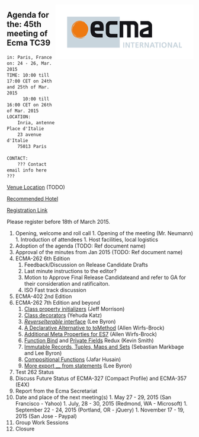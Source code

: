 <img src="../images/Ecma_RVB-003.jpg"
     align="right" alt="" />

## Agenda for the: 45th meeting of Ecma TC39

    in: Paris, France
    on: 24 - 26, Mar. 2015
    TIME: 10:00 till 17:00 CET on 24th and 25th of Mar. 2015
          10:00 till 16:00 CET on 26th of Mar. 2015
    LOCATION:
        Inria, antenne Place d'Italie
        23 avenue d'Italie
        75013 Paris

    CONTACT:
        ??? Contact email info here ???

[Venue Location]() (TODO)

[Recommended Hotel](http://www.ibis.com/gb/hotel-1803-ibis-paris-place-d-italie-13th/index.shtml)

[Registration Link](https://ecma.doodle.com/cpysx56wd5fyqdpy)

Please register before 18th of March 2015.

  1. Opening, welcome and roll call
    1. Opening of the meeting (Mr. Neumann)
    1. Introduction of attendees
    1. Host facilities, local logistics
  1. Adoption of the agenda (TODO: Ref document name)
  1. Approval of the minutes from Jan 2015 (TODO: Ref document name)
  1. ECMA-262 6th Edition
     1. Feedback/Discussion on Release Candidate Drafts
     2. Last minute instructions to the editor?
     3. Motion to Approve Final Release Candidateand and refer to GA for their consideration and ratificaiton.
     4. ISO Fast track discussion
  1. ECMA-402 2nd Edition
  1. ECMA-262 7th Edition and beyond
     1. [Class property initializers](https://gist.github.com/jeffmo/054df782c05639da2adb) (Jeff Morrison)
     1. [Class decorators](https://github.com/wycats/javascript-decorators) (Yehuda Katz)
     1. [*ReverseIterable* interface](https://github.com/leebyron/ecmascript-reverse-iterator) (Lee Byron)
     1. [A Declarative Alternative to toMethod](https://github.com/allenwb/ESideas/blob/master/dcltomethod.md) (Allen Wirfs-Brock)
     1. [Additional Meta Properties for ES7](https://github.com/allenwb/ESideas/blob/master/ES7MetaProps.md) (Allen Wirfs-Brock)
     1. [Function Bind](https://github.com/zenparsing/es-function-bind) and [Private Fields](https://github.com/zenparsing/es-private-fields) Redux (Kevin Smith)
     1. [Immutable Records, Tuples, Maps and Sets](https://github.com/sebmarkbage/ecmascript-immutable-data-structures) (Sebastian Markbage and Lee Byron)
     1. [Compositional Functions](https://github.com/jhusain/compositional-functions) (Jafar Husain)
     1. [More export __ from statements](https://github.com/leebyron/ecmascript-more-export-from) (Lee Byron)
  1. Test 262 Status
  2. Discuss Future Status of ECMA-327 (Compact Profile) and ECMA-357 (E4X)
  1. Report from the Ecma Secretariat
  1. Date and place of the next meeting(s)
    1. May 27 - 29, 2015 (San Francisco - Yahoo)
    1. July, 28 - 30, 2015 (Redmond, WA - Microsoft)
    1. September 22 - 24, 2015 (Portland, OR - jQuery)
    1. November 17 - 19, 2015 (San Jose - Paypal)
  1.  Group Work Sessions
  1.  Closure
